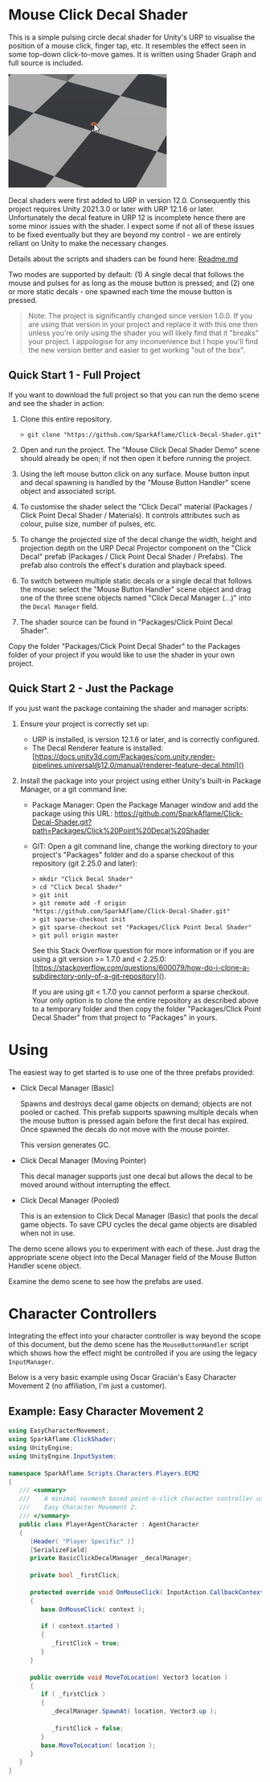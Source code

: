 ﻿# Mouse Click Decal Shader

This is a simple pulsing circle decal shader for Unity's URP to visualise the
position of a mouse click, finger tap, etc.  It resembles the effect seen in
some top-down click-to-move games.  It is written using Shader Graph and full
source is included.

![A Mouse Click](Packages/Click%20Point%20Decal%20Shader/Docs/MouseClick.png)

Decal shaders were first added to URP in version 12.0.  Consequently this
project requires Unity 2021.3.0 or later with URP 12.1.6 or later.
Unfortunately the decal feature in URP 12 is incomplete hence there are some
minor issues with the shader.  I expect some if not all of these issues to be
fixed eventually but they are beyond my control - we are entirely reliant on
Unity to make the necessary changes.

Details about the scripts and shaders can be found here:
[Readme.md](Packages/Click%20Point%20Decal%20Shader/Readme.md)

Two modes are supported by default: (1) A single decal that follows the mouse
and pulses for as long as the mouse button is pressed; and (2) one or more
static decals - one spawned each time the mouse button is pressed.

> Note: The project is significantly changed since version 1.0.0.  If you are
> using that version in your project and replace it with this one then unless
> you're only using the shader you will likely find that it "breaks" your
> project. I appologise for any inconvenience but I hope you'll find the new
> version better and easier to get working "out of the box".

## Quick Start 1 - Full Project

If you want to download the full project so that you can run the demo scene and
see the shader in action:

1. Clone this entire repository.
   
   ```shell
   > git clone "https://github.com/SparkAflame/Click-Decal-Shader.git"
   ```

1. Open and run the project.  The "Mouse Click Decal Shader Demo" scene should
   already be open; if not then open it before running the project.

1. Using the left mouse button click on any surface.  Mouse button input and
   decal spawning is handled by the "Mouse Button Handler" scene object and
   associated script.

1. To customise the shader select the "Click Decal" material (Packages / Click
   Point Decal Shader / Materials). It controls attributes such as colour, pulse
   size, number of pulses, etc.

1. To change the projected size of the decal change the width, height and
   projection depth on the URP Decal Projector component on the "Click Decal"
   prefab (Packages / Click Point Decal Shader / Prefabs).  The prefab also
   controls the effect's duration and playback speed.

1. To switch between multiple static decals or a single decal that follows the
   mouse: select the "Mouse Button Handler" scene object and drag one of the
   three scene objects named "Click Decal Manager (...)" into the `Decal Manager`
   field.
   
1. The shader source can be found in "Packages/Click Point Decal Shader".

Copy the folder "Packages/Click Point Decal Shader" to the Packages folder of
your project if you would like to use the shader in your own project.

## Quick Start 2 - Just the Package

If you just want the package containing the shader and manager scripts:

1. Ensure your project is correctly set up:

   * URP is installed, is version 12.1.6 or later, and is correctly configured.
   * The Decal Renderer feature is installed:
      [https://docs.unity3d.com/Packages/com.unity.render-pipelines.universal@12.0/manual/renderer-feature-decal.html]()

1. Install the package into your project using either Unity's built-in Package
   Manager, or a git command line:

   * Package Manager: Open the Package Manager window and add the package using this URL:
     https://github.com/SparkAflame/Click-Decal-Shader.git?path=Packages/Click%20Point%20Decal%20Shader

   * GIT: Open a git command line, change the working directory to your project's
      "Packages" folder and do a sparse checkout of this repository (git 2.25.0 and
      later):
      
      ```shell
      > mkdir "Click Decal Shader"
      > cd "Click Decal Shader"
      > git init
      > git remote add -f origin "https://github.com/SparkAflame/Click-Decal-Shader.git"
      > git sparse-checkout init
      > git sparse-checkout set "Packages/Click Point Decal Shader"
      > git pull origin master
      ```
      
      See this Stack Overflow question for more information or if you are using a
      git version >= 1.7.0 and < 2.25.0:
      [https://stackoverflow.com/questions/600079/how-do-i-clone-a-subdirectory-only-of-a-git-repository]().

      If you are using git < 1.7.0 you cannot perform a sparse checkout.  Your
      only option is to clone the entire repository as described above to a
      temporary folder and then copy the folder "Packages/Click Point Decal Shader"
      from that project to "Packages" in yours.


# Using

The easiest way to get started is to use one of the three prefabs provided:

* Click Decal Manager (Basic)
  
  Spawns and destroys decal game objects on demand; objects are not pooled or
  cached.  This prefab supports spawning multiple decals when the mouse button
  is pressed again before the first decal has expired.  Once spawned the decals
  do not move with the mouse pointer.

  This version generates GC.

* Click Decal Manager (Moving Pointer)
  
  This decal manager supports just one decal but allows the decal to be moved
  around without interrupting the effect.

* Click Decal Manager (Pooled)
  
  This is an extension to Click Decal Manager (Basic) that pools the decal game
  objects.  To save CPU cycles the decal game objects are disabled when not in
  use.

The demo scene allows you to experiment with each of these.  Just drag the 
appropriate scene object into the Decal Manager field of the Mouse Button
Handler scene object.

Examine the demo scene to see how the prefabs are used.


# Character Controllers

Integrating the effect into your character controller is way beyond the scope
of this document, but the demo scene has the `MouseButtonHandler` script which
shows how the effect might be controlled if you are using the legacy
`InputManager`.

Below is a very basic example using Oscar Gracián's Easy Character Movement 2
(no affiliation, I'm just a customer).

## Example: Easy Character Movement 2

```c#
using EasyCharacterMovement;
using SparkAflame.ClickShader;
using UnityEngine;
using UnityEngine.InputSystem;

namespace SparkAflame.Scripts.Characters.Players.ECM2
{
   /// <summary>
   ///    A minimal navmesh based point-n-click character controller using Oscar Gracián's
   ///    Easy Character Movement 2.
   /// </summary>
   public class PlayerAgentCharacter : AgentCharacter
   {
      [Header( "Player Specific" )]
      [SerializeField]
      private BasicClickDecalManager _decalManager;

      private bool _firstClick;

      protected override void OnMouseClick( InputAction.CallbackContext context )
      {
         base.OnMouseClick( context );

         if ( context.started )
         {
            _firstClick = true;
         }
      }

      public override void MoveToLocation( Vector3 location )
      {
         if ( _firstClick )
         {
            _decalManager.SpawnAt( location, Vector3.up );

            _firstClick = false;
         }
         base.MoveToLocation( location );
      }
   }
}
```
